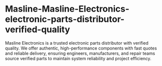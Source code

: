 # Masline-Masline-Electronics-electronic-parts-distributor-verified-quality
Masline Electronics is a trusted electronic parts distributor with verified quality. We offer authentic, high-performance components with fast quotes and reliable delivery, ensuring engineers, manufacturers, and repair teams source verified parts to maintain system reliability and project efficiency.
